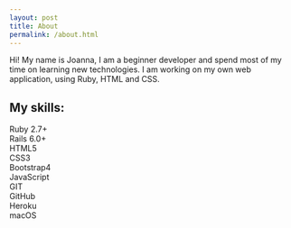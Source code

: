 ```yaml
---
layout: post
title: About
permalink: /about.html
---
```


Hi! My name is Joanna, I am a beginner developer and spend most of my time on learning new technologies. I am working on my own web application, using Ruby, HTML and CSS.

<h2>My skills:</h2>
Ruby 2.7+ <br>
Rails 6.0+ <br>
HTML5 <br>
CSS3 <br>
Bootstrap4 <br>
JavaScript <br>
GIT <br>
GitHub <br>
Heroku <br>
macOS <br>
